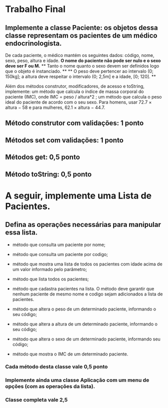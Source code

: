 # Trabalho Final

## Implemente a classe Paciente: os objetos dessa classe representam os pacientes de um médico endocrinologista.
  De cada paciente, o médico mantém os seguintes dados: código, nome, sexo, peso, altura e idade.
  **O nome do paciente não pode ser nulo e o sexo deve ser F ou M.** 
  ** Tanto o nome quanto o sexo devem ser definidos logo que o objeto é instanciado. **
  ** O peso deve pertencer ao intervalo (0; 150kg]; a altura deve respeitar o intervalo (0; 2,5m] e a idade, [0; 120]. **
  
  Além dos métodos construtor, modificadores, de acesso e toString, implemente: um método que calcula o índice de massa corporal do paciente (IMC), onde IMC = peso / altura*2 ; um método que calcula o peso ideal do paciente de acordo com o seu sexo. Para homens, usar 72.7 × altura − 58 e para mulheres, 62.1 × altura − 44.7. 

## Método construtor com validações: 1 ponto
## Métodos set com validações: 1 ponto
## Métodos get: 0,5 ponto
## Método toString: 0,5 ponto

# A seguir, implemente uma Lista de Pacientes.
## Defina as operações necessárias para manipular essa lista. 

- método que consulta um paciente por nome;

- método que consulta um paciente por codigo;

- método que mostra uma lista de todos os pacientes com idade acima de um valor informado pelo parâmetro;

- método que lista todos os pacientes;

- método que cadastra pacientes na lista. O método deve garantir que nenhum paciente de mesmo nome e codigo sejam adicionados a lista de pacientes.

- método que altera o peso de um determinado paciente, informando o seu código;

- método que altera a altura de um determinado paciente, informando o seu código;

- método que altera o sexo de um determinado paciente, informando seu código;

- método que mostra o IMC de um determinado paciente.

### Cada método desta classe  vale 0,5 ponto
### Implemente ainda uma classe Aplicação com um menu de opções (com as operações da lista).
### Classe completa vale 2,5
